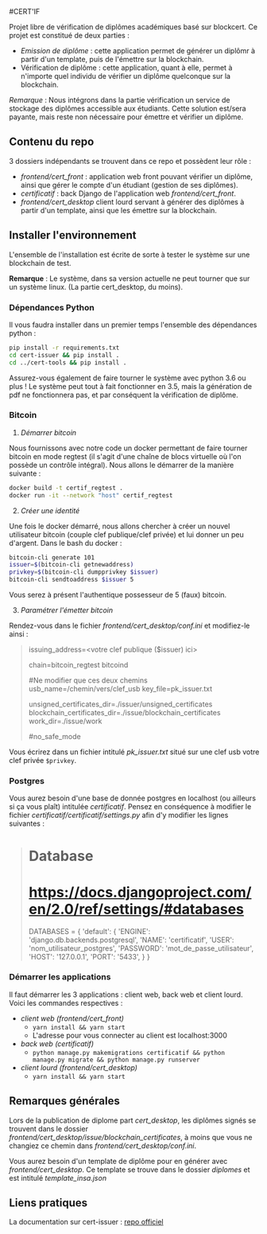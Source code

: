 #CERT'IF

Projet libre de vérification de diplômes académiques basé sur blockcert.
Ce projet est constitué de deux parties :
+ *Emission de diplôme* : cette application permet de générer un diplômr à partir d'un template, puis de l'émettre sur la blockchain.
+ Vérification de diplôme : cette application, quant à elle, permet à n'importe quel individu de vérifier un diplôme quelconque sur la blockchain.

*Remarque* : Nous intégrons dans la partie vérification un service de stockage des diplômes accessible aux étudiants. Cette solution est/sera payante, mais reste non nécessaire pour émettre et vérifier un diplôme.


## Contenu du repo

3 dossiers indépendants se trouvent dans ce repo et possèdent leur rôle :
+ *frontend/cert_front* : application web front pouvant vérifier un diplôme, ainsi que gérer le compte d'un étudiant (gestion de ses diplômes).
+ *certificatif* : back Django de l'application web *frontend/cert_front*.
+ *frontend/cert_desktop* client lourd servant à générer des diplômes à partir d'un template, ainsi que les émettre sur la blockchain.

## Installer l'environnement

L'ensemble de l'installation est écrite de sorte à tester le système sur une blockchain de test.

**Remarque** : Le système, dans sa version actuelle ne peut tourner que sur un système linux. (La partie cert_desktop, du moins).

### Dépendances Python

Il vous faudra installer dans un premier temps l'ensemble des dépendances python :
```bash
pip install -r requirements.txt
cd cert-issuer && pip install .
cd ../cert-tools && pip install .
```

Assurez-vous également de faire tourner le système avec python 3.6 ou plus ! Le système peut tout à fait fonctionner en 3.5, mais la génération de pdf ne fonctionnera pas, et par conséquent la vérification de diplôme.

### Bitcoin

1. _Démarrer bitcoin_

Nous fournissons avec notre code un docker permettant de faire tourner bitcoin en mode regtest (il s'agit d'une chaîne de blocs virtuelle où l'on possède un contrôle intégral). Nous allons le démarrer de la manière suivante :
```bash
docker build -t certif_regtest .
docker run -it --network "host" certif_regtest
```

2. _Créer une identité_

Une fois le docker démarré, nous allons chercher à créer un nouvel utilisateur bitcoin (couple clef publique/clef privée) et lui donner un peu d'argent. Dans le bash du docker :
```bash
bitcoin-cli generate 101
issuer=$(bitcoin-cli getnewaddress)
privkey=$(bitcoin-cli dumpprivkey $issuer)
bitcoin-cli sendtoaddress $issuer 5
```
Vous serez à présent l'authentique possesseur de 5 (faux) bitcoin.

3. _Paramétrer l'émetter bitcoin_

Rendez-vous dans le fichier *frontend/cert_desktop/conf.ini* et modifiez-le ainsi :

> issuing_address=<votre clef publique ($issuer) ici>
> 
> chain=bitcoin_regtest
> bitcoind
> 
> #Ne modifier que ces deux chemins
> usb_name=/chemin/vers/clef_usb
> key_file=pk_issuer.txt
>
> unsigned_certificates_dir=./issuer/unsigned_certificates
> blockchain_certificates_dir=./issue/blockchain_certificates
> work_dir=./issue/work
>
> #no_safe_mode

Vous écrirez dans un fichier intitulé *pk_issuer.txt* situé sur une clef usb votre clef privée ```$privkey```.

### Postgres

Vous aurez besoin d'une base de donnée postgres en localhost (ou ailleurs si ça vous plaît) intitulée _certificatif_.
Pensez en conséquence à modifier le fichier *certificatif/certificatif/settings.py* afin d'y modifier les lignes suivantes :

># Database
># https://docs.djangoproject.com/en/2.0/ref/settings/#databases
>
>DATABASES = {
>    'default': {
>        'ENGINE': 'django.db.backends.postgresql',
>        'NAME': 'certificatif',
>        'USER': 'nom_utilisateur_postgres',
>        'PASSWORD': 'mot_de_passe_utilisateur',
>        'HOST': '127.0.0.1',
>        'PORT': '5433',
>    }
>}

### Démarrer les applications

Il faut démarrer les 3 applications : client web, back web et client lourd. Voici les commandes respectives :

+ *client web (frontend/cert_front)*
	+ ```yarn install && yarn start```
	+ L'adresse pour vous connecter au client est localhost:3000
+ *back web (certificatif)*
	+ ```python manage.py makemigrations certificatif && python manage.py migrate && python manage.py runserver```
+ *client lourd (frontend/cert_desktop)*
	+ ```yarn install && yarn start```

## Remarques générales

Lors de la publication de diplome part *cert_desktop*, les diplômes signés se trouvent dans le dossier *frontend/cert_desktop/issue/blockchain_certificates*, à moins que vous ne changiez ce chemin dans *frontend/cert_desktop/conf.ini*.

Vous aurez besoin d'un template de diplôme pour en générer avec *frontend/cert_desktop*. Ce template se trouve dans le dossier *diplomes* et est intitulé *template_insa.json*

## Liens pratiques

La documentation sur cert-issuer : [repo officiel](https://github.com/blockchain-certificates/cert-issuer)